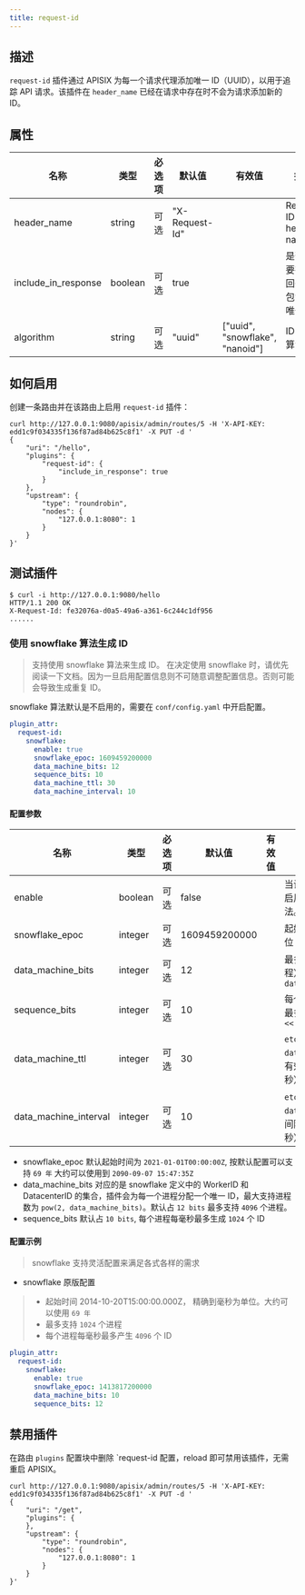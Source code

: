 ```yaml
---
title: request-id
---
```


<!--
#
# Licensed to the Apache Software Foundation (ASF) under one or more
# contributor license agreements.  See the NOTICE file distributed with
# this work for additional information regarding copyright ownership.
# The ASF licenses this file to You under the Apache License, Version 2.0
# (the "License"); you may not use this file except in compliance with
# the License.  You may obtain a copy of the License at
#
#     http://www.apache.org/licenses/LICENSE-2.0
#
# Unless required by applicable law or agreed to in writing, software
# distributed under the License is distributed on an "AS IS" BASIS,
# WITHOUT WARRANTIES OR CONDITIONS OF ANY KIND, either express or implied.
# See the License for the specific language governing permissions and
# limitations under the License.
#
-->

## 描述

`request-id` 插件通过 APISIX 为每一个请求代理添加唯一 ID（UUID），以用于追踪 API 请求。该插件在 `header_name` 已经在请求中存在时不会为请求添加新的 ID。

## 属性

| 名称                | 类型    | 必选项   | 默认值         | 有效值 | 描述                           |
| ------------------- | ------- | -------- | -------------- | ------ | ------------------------------ |
| header_name         | string  | 可选 | "X-Request-Id" |                       | Request ID header name         |
| include_in_response | boolean | 可选 | true          |                       | 是否需要在返回头中包含该唯一 ID |
| algorithm           | string  | 可选 | "uuid"         | ["uuid", "snowflake", "nanoid"] | ID 生成算法 |

## 如何启用

创建一条路由并在该路由上启用 `request-id` 插件：

```shell
curl http://127.0.0.1:9080/apisix/admin/routes/5 -H 'X-API-KEY: edd1c9f034335f136f87ad84b625c8f1' -X PUT -d '
{
    "uri": "/hello",
    "plugins": {
        "request-id": {
            "include_in_response": true
        }
    },
    "upstream": {
        "type": "roundrobin",
        "nodes": {
            "127.0.0.1:8080": 1
        }
    }
}'
```

## 测试插件

```shell
$ curl -i http://127.0.0.1:9080/hello
HTTP/1.1 200 OK
X-Request-Id: fe32076a-d0a5-49a6-a361-6c244c1df956
......
```

### 使用 snowflake 算法生成 ID

> 支持使用 snowflake 算法来生成 ID。
> 在决定使用 snowflake 时，请优先阅读一下文档。因为一旦启用配置信息则不可随意调整配置信息。否则可能会导致生成重复 ID。

snowflake 算法默认是不启用的，需要在 `conf/config.yaml` 中开启配置。

```yaml
plugin_attr:
  request-id:
    snowflake:
      enable: true
      snowflake_epoc: 1609459200000
      data_machine_bits: 12
      sequence_bits: 10
      data_machine_ttl: 30
      data_machine_interval: 10
```

#### 配置参数

| 名称                | 类型    | 必选项   | 默认值         | 有效值 | 描述                           |
| ------------------- | ------- | -------- | -------------- | ------ | ------------------------------ |
| enable                     | boolean  | 可选 | false          |  | 当设置为 true 时， 启用 snowflake 算法。      |
| snowflake_epoc             | integer  | 可选 | 1609459200000  |  | 起始时间戳（单位： 毫秒）|
| data_machine_bits          | integer  | 可选 | 12             |  | 最多支持机器（进程）数量 `1 << data_machine_bits` |
| sequence_bits              | integer  | 可选 | 10             |  | 每个节点每毫秒内最多产生 ID 数量 `1 << sequence_bits` |
| data_machine_ttl           | integer  | 可选 | 30             |  | `etcd` 中 `data_machine` 注册有效时间（单位： 秒）|
| data_machine_interval      | integer  | 可选 | 10             |  | `etcd` 中 `data_machine` 续约间隔时间（单位： 秒）|

- snowflake_epoc 默认起始时间为 `2021-01-01T00:00:00Z`, 按默认配置可以支持 `69 年` 大约可以使用到 `2090-09-07 15:47:35Z`
- data_machine_bits 对应的是 snowflake 定义中的 WorkerID 和 DatacenterID 的集合，插件会为每一个进程分配一个唯一 ID，最大支持进程数为 `pow(2, data_machine_bits)`。默认占 `12 bits` 最多支持 `4096` 个进程。
- sequence_bits 默认占 `10 bits`, 每个进程每毫秒最多生成 `1024` 个 ID

#### 配置示例

> snowflake 支持灵活配置来满足各式各样的需求

- snowflake 原版配置

> - 起始时间 2014-10-20T15:00:00.000Z， 精确到毫秒为单位。大约可以使用 `69 年`
> - 最多支持 `1024` 个进程
> - 每个进程每毫秒最多产生 `4096` 个 ID

```yaml
plugin_attr:
  request-id:
    snowflake:
      enable: true
      snowflake_epoc: 1413817200000
      data_machine_bits: 10
      sequence_bits: 12
```

## 禁用插件

在路由 `plugins` 配置块中删除 `request-id 配置，reload 即可禁用该插件，无需重启 APISIX。

```shell
curl http://127.0.0.1:9080/apisix/admin/routes/5 -H 'X-API-KEY: edd1c9f034335f136f87ad84b625c8f1' -X PUT -d '
{
    "uri": "/get",
    "plugins": {
    },
    "upstream": {
        "type": "roundrobin",
        "nodes": {
            "127.0.0.1:8080": 1
        }
    }
}'
```
